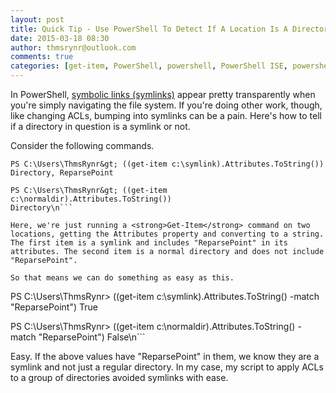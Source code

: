 ```yaml
---
layout: post
title: Quick Tip - Use PowerShell To Detect If A Location Is A Directory Or A Symlink
date: 2015-03-18 08:30
author: thmsrynr@outlook.com
comments: true
categories: [get-item, PowerShell, powershell, PowerShell ISE, powershell ise, quick tip, symbolic link, symlink]
---
```

In PowerShell, <a title="Wikipedia - NTFS Symbolic Links" href="http://en.wikipedia.org/wiki/NTFS_symbolic_link" target="_blank">symbolic links (symlinks)</a> appear pretty transparently when you're simply navigating the file system. If you're doing other work, though, like changing ACLs, bumping into symlinks can be a pain. Here's how to tell if a directory in question is a symlink or not.

Consider the following commands.

```
PS C:\Users\ThmsRynr&gt; ((get-item c:\symlink).Attributes.ToString())
Directory, ReparsePoint

PS C:\Users\ThmsRynr&gt; ((get-item c:\normaldir).Attributes.ToString())
Directory\n```

Here, we're just running a <strong>Get-Item</strong> command on two locations, getting the Attributes property and converting to a string. The first item is a symlink and includes "ReparsePoint" in its attributes. The second item is a normal directory and does not include "ReparsePoint".

So that means we can do something as easy as this.

```
PS C:\Users\ThmsRynr&gt; ((get-item c:\symlink).Attributes.ToString() -match "ReparsePoint")
True

PS C:\Users\ThmsRynr&gt; ((get-item c:\normaldir).Attributes.ToString() -match "ReparsePoint")
False\n```

Easy. If the above values have "ReparsePoint" in them, we know they are a symlink and not just a regular directory. In my case, my script to apply ACLs to a group of directories avoided symlinks with ease.

